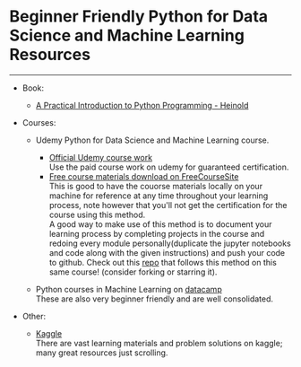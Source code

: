 # **Beginner Friendly Python for Data Science and Machine Learning Resources**

-----

- Book:
  
  - [A Practical Introduction to Python Programming - Heinold](https://www.brianheinold.net/python/A_Practical_Introduction_to_Python_Programming_Heinold.pdf)

- Courses:

  - Udemy Python for Data Science and Machine Learning course.
    - [Official Udemy course work](https://www.udemy.com/course/python-for-data-science-and-machine-learning-bootcamp/)  
      Use the paid course work on udemy for guaranteed certification.
    - [Free course materials download on FreeCourseSite](https://freecoursesite.com/python-for-data-science-and-machine-learning-bootcamp-13/)  
      This is good to have the couorse materials locally on your machine for reference at any time throughout your learning process, note however that you'll not get the certification for the course using this method.  
      A good way to make use of this method is to document your learning process by completing projects in the course and redoing every module personally(duplicate the jupyter notebooks and code along with the given instructions) and push your code to github. Check out this [repo](https://github.com/lyraxvincent/Data-Science-Machine-Learning-Portfolio) that follows this method on this same course!  (consider forking or starring it).
    
  - Python courses in Machine Learning on [datacamp](https://www.datacamp.com/)  
    These are also very beginner friendly and are well consolidated.


- Other:

  - [Kaggle](https://www.kaggle.com)  
   There are vast learning materials and problem solutions on kaggle; many great resources just scrolling.
